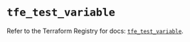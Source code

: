 # `tfe_test_variable`

Refer to the Terraform Registry for docs: [`tfe_test_variable`](https://registry.terraform.io/providers/hashicorp/tfe/0.54.0/docs/resources/test_variable).
